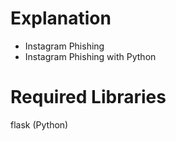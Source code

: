 # Explanation
- Instagram Phishing
- Instagram Phishing with Python

# Required Libraries
flask (Python)


